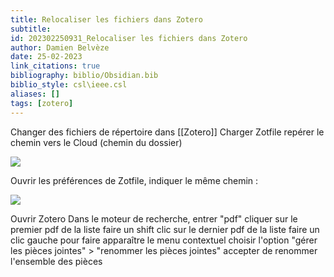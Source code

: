```yaml
---
title: Relocaliser les fichiers dans Zotero
subtitle:
id: 202302250931_Relocaliser les fichiers dans Zotero
author: Damien Belvèze
date: 25-02-2023
link_citations: true
bibliography: biblio/Obsidian.bib
biblio_style: csl\ieee.csl
aliases: []
tags: [zotero]
---
```


Changer des fichiers de répertoire dans [[Zotero]]
Charger Zotfile
repérer le chemin vers le Cloud (chemin du dossier)

![](pref_zotero.PNG)

Ouvrir les préférences de Zotfile, indiquer le même chemin : 

![](pref_zotfile.PNG)

Ouvrir Zotero
Dans le moteur de recherche, entrer "pdf"
cliquer sur le premier pdf de la liste
faire un shift clic sur le dernier pdf de la liste
faire un clic gauche pour faire apparaître le menu contextuel
choisir l'option "gérer les pièces jointes" > "renommer les pièces jointes"
accepter de renommer l'ensemble des pièces


